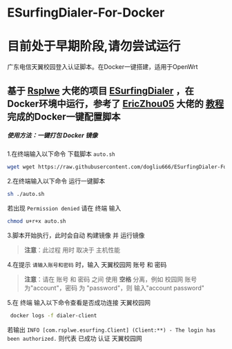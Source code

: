 # ESurfingDialer-For-Docker 
# 目前处于早期阶段,请勿尝试运行
广东电信天翼校园登入认证脚本。在Docker一键搭建，适用于OpenWrt

## 基于 [Rsplwe](https://github.com/Rsplwe) 大佬的项目 [ESurfingDialer](https://github.com/Rsplwe/ESurfingDialer) ，在Docker环境中运行，参考了 [EricZhou05](https://github.com/EricZhou05) 大佬的 [教程](https://github.com/EricZhou05/ESurfingDialerTutorial) 完成的Docker一键配置脚本

##### 使用方法：一键打包 Docker 镜像

1.在终端输入以下命令 下载脚本 `auto.sh`
```bash
wget wget https://raw.githubusercontent.com/dogliu666/ESurfingDialer-For-Docker/refs/heads/main/auto.sh
```

2.在终端输入以下命令 运行一键脚本
```bash
sh ./auto.sh
```

若出现 `Permission denied` 请在 终端 输入 
```bash
chmod u+r+x auto.sh
```
3.脚本开始执行，此时会自动 构建镜像 并 运行镜像 
  > **注意**：此过程 用时 取决于 主机性能

4.在提示 `请输入账号和密码` 时，输入 天翼校园网 账号 和 密码
  > **注意**：请在 账号 和 密码 之间 使用 **空格** 分离，例如 校园网 账号 为"account"，密码 为 "password"，则 输入"account password"

5.在 终端 输入以下命令查看是否成功连接 天翼校园网
```bash
 docker logs -f dialer-client
```
若输出 `INFO [com.rsplwe.esurfing.Client] (Client:**) - The login has been authorized.` 则代表 已成功 认证 天翼校园网
